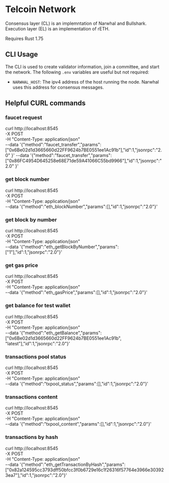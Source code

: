 # Telcoin Network
Consensus layer (CL) is an implemntation of Narwhal and Bullshark.
Execution layer (EL) is an implementation of rETH.

Requires Rust 1.75

## CLI Usage
The CLI is used to create validator information, join a committee, and start the network. The following `.env` variables are useful but not required:
- `NARWHAL_HOST`: The ipv4 address of the host running the node. Narwhal uses this address for consensus messages.

## Helpful CURL commands
### faucet request
curl http://localhost:8545 \
-X POST \
-H "Content-Type: application/json" \
--data '{"method":"faucet_transfer","params":["0x6Be02d1d3665660d22FF9624b7BE0551ee1Ac91b"],"id":1,"jsonrpc":"2.0" }' 
--data '{"method":"faucet_transfer","params":["0x86FC4954D645258e68E71de59A41066C55bd9966"],"id":1,"jsonrpc":"2.0" }' 

### get block number
curl http://localhost:8545 \
-X POST \
-H "Content-Type: application/json" \
--data '{"method":"eth_blockNumber","params":[],"id":1,"jsonrpc":"2.0"}'
 
### get block by number
curl http://localhost:8545 \
-X POST \
-H "Content-Type: application/json" \
--data '{"method":"eth_getBlockByNumber","params":["1"],"id":1,"jsonrpc":"2.0"}'

### get gas price
curl http://localhost:8545 \
-X POST \
-H "Content-Type: application/json" \
--data '{"method":"eth_gasPrice","params":[],"id":1,"jsonrpc":"2.0"}'
 
### get balance for test wallet
curl http://localhost:8545 \
-X POST \
-H "Content-Type: application/json" \
--data '{"method":"eth_getBalance","params":["0x6Be02d1d3665660d22FF9624b7BE0551ee1Ac91b", "latest"],"id":1,"jsonrpc":"2.0"}'

### transactions pool status
curl http://localhost:8545 \
-X POST \
-H "Content-Type: application/json" \
--data '{"method":"txpool_status","params":[],"id":1,"jsonrpc":"2.0"}'

### transactions content
curl http://localhost:8545 \
-X POST \
-H "Content-Type: application/json" \
--data '{"method":"txpool_content","params":[],"id":1,"jsonrpc":"2.0"}'  

### transactions by hash
curl http://localhost:8545 \
-X POST \
-H "Content-Type: application/json" \
--data '{"method":"eth_getTransactionByHash","params":["0x82a124595cc3793dff50bfcc3f0b6729e16c1f26316f57764e3966e303923ea7"],"id":1,"jsonrpc":"2.0"}'
